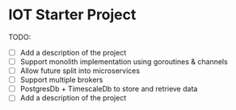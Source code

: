 # IOT Starter Project

TODO:

- [ ] Add a description of the project
- [ ] Support monolith implementation using goroutines & channels
- [ ] Allow future split into microservices
- [ ] Support multiple brokers
- [ ] PostgresDb + TimescaleDb to store and retrieve data
- [ ] Add a description of the project
